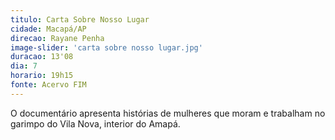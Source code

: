 ```yaml
---
titulo: Carta Sobre Nosso Lugar
cidade: Macapá/AP
direcao: Rayane Penha
image-slider: 'carta sobre nosso lugar.jpg'
duracao: 13'08
dia: 7
horario: 19h15
fonte: Acervo FIM
---
```

O documentário apresenta histórias de mulheres que moram e trabalham no garimpo do Vila Nova, interior do Amapá.
